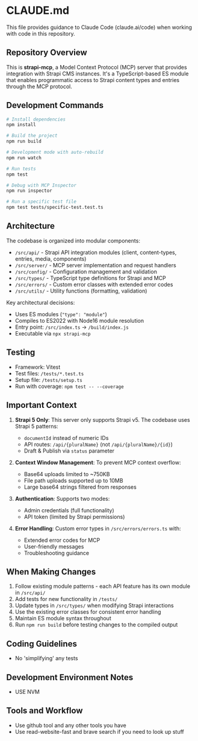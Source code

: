 # CLAUDE.md

This file provides guidance to Claude Code (claude.ai/code) when working with code in this repository.

## Repository Overview

This is **strapi-mcp**, a Model Context Protocol (MCP) server that provides integration with Strapi CMS instances. It's a TypeScript-based ES module that enables programmatic access to Strapi content types and entries through the MCP protocol.

## Development Commands

```bash
# Install dependencies
npm install

# Build the project
npm run build

# Development mode with auto-rebuild
npm run watch

# Run tests
npm test

# Debug with MCP Inspector
npm run inspector

# Run a specific test file
npm test tests/specific-test.test.ts
```

## Architecture

The codebase is organized into modular components:

- `/src/api/` - Strapi API integration modules (client, content-types, entries, media, components)
- `/src/server/` - MCP server implementation and request handlers
- `/src/config/` - Configuration management and validation
- `/src/types/` - TypeScript type definitions for Strapi and MCP
- `/src/errors/` - Custom error classes with extended error codes
- `/src/utils/` - Utility functions (formatting, validation)

Key architectural decisions:
- Uses ES modules (`"type": "module"`)
- Compiles to ES2022 with Node16 module resolution
- Entry point: `/src/index.ts` → `/build/index.js`
- Executable via `npx strapi-mcp`

## Testing

- Framework: Vitest
- Test files: `/tests/*.test.ts`
- Setup file: `/tests/setup.ts`
- Run with coverage: `npm test -- --coverage`

## Important Context

1. **Strapi 5 Only**: This server only supports Strapi v5. The codebase uses Strapi 5 patterns:
   - `documentId` instead of numeric IDs
   - API routes: `/api/{pluralName}` (not `/api/{pluralName}/{id}`)
   - Draft & Publish via `status` parameter

2. **Context Window Management**: To prevent MCP context overflow:
   - Base64 uploads limited to ~750KB
   - File path uploads supported up to 10MB
   - Large base64 strings filtered from responses

3. **Authentication**: Supports two modes:
   - Admin credentials (full functionality)
   - API token (limited by Strapi permissions)

4. **Error Handling**: Custom error types in `/src/errors/errors.ts` with:
   - Extended error codes for MCP
   - User-friendly messages
   - Troubleshooting guidance

## When Making Changes

1. Follow existing module patterns - each API feature has its own module in `/src/api/`
2. Add tests for new functionality in `/tests/`
3. Update types in `/src/types/` when modifying Strapi interactions
4. Use the existing error classes for consistent error handling
5. Maintain ES module syntax throughout
6. Run `npm run build` before testing changes to the compiled output

## Coding Guidelines

- No 'simplifying' any tests

## Development Environment Notes

- USE NVM

## Tools and Workflow

- Use github tool and any other tools you have
- Use read-website-fast and brave search if you need to look up stuff